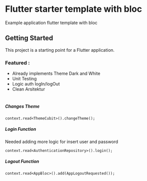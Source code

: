 # Flutter starter template with bloc

Example application flutter template with bloc

## Getting Started

This project is a starting point for a Flutter application.

### Featured : 
- Already implements Theme Dark and White
- Unit Testing
- Logic auth logIn/logOut
- Clean Arsitektur

#

##### Changes Theme 
    context.read<ThemeCubit>().changeTheme();

##### Login Function
Needed adding more logic for insert user and password
    
    context.read<AuthenticationRepository>().login();

##### Logout Function
    context.read<AppBloc>().add(AppLogoutRequested());
